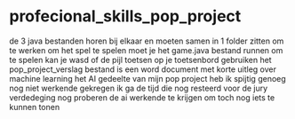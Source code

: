 # profecional_skills_pop_project

de 3 java bestanden horen bij elkaar en moeten samen in 1 folder zitten om te werken
om het spel te spelen moet je het game.java bestand runnen
om te spelen kan je wasd of de  pijl toetsen op je toetsenbord gebruiken
het pop_project_verslag bestand is een word document met korte uitleg over machine learning 
het AI gedeelte van mijn pop project heb ik spijtig genoeg nog niet werkende gekregen
ik ga de tijd die nog resteerd voor de jury verdedeging nog proberen de ai werkende te krijgen om toch nog iets te kunnen tonen
